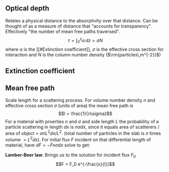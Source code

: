 ## Optical depth
Relates a physical distance to the absorptivity over that distance. Can be thought of as a measure of distance that "accounts for transparency". Effectively "the number of mean free paths traversed".$$\tau = \int_0^z \alpha\,dz = \sigma N$$where $\alpha$ is the [[#Extinction coefficient]], $\sigma$ is the effective cross section for interaction and $N$ is the column number density ($\rm{particles\,m^{-2}}$)


## Extinction coefficient


## Mean free path
Scale length for a scattering process. For volume number density $n$ and effective cross section $\sigma$ (units of area) the mean free path is $$l = \frac{1}{n\sigma}$$For a material with proerties $n$ and $\sigma$ and side length $L$ the probability of a particle scattering in length $dx$ is $n\sigma dx$, since it equals area of scatterers / area of object = $\sigma n L^2 dx / L^2$. (total number of particles in the slab is $n$ times volume $=L^2 dx$). For initial flux $F$ incident on that differential length of material, have $dF = -F n \sigma dx$ solve to get:

**Lamber-Beer law**:
Brings us to the solution for incident flux $F_0$
$$F = F_0 e^{-\frac{x}{l}}$$